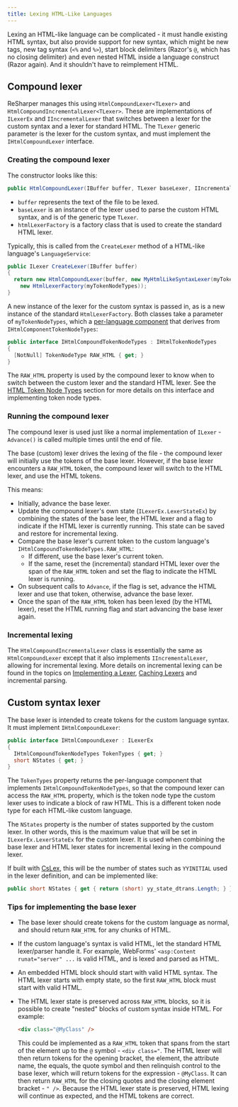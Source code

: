 ```yaml
---
title: Lexing HTML-Like Languages
---
```


Lexing an HTML-like language can be complicated - it must handle existing HTML syntax, but also provide support for new syntax, which might be new tags, new tag syntax (`<%` and `%>`), start block delimiters (Razor's `@`, which has no closing delimiter) and even nested HTML inside a language construct (Razor again). And it shouldn't have to reimplement HTML.

## Compound lexer

ReSharper manages this using `HtmlCompoundLexer<TLexer>` and `HtmlCompoundIncrementalLexer<TLexer>`. These are implementations of `ILexerEx` and `IIncrementalLexer` that switches between a lexer for the custom syntax and a lexer for standard HTML. The `TLexer` generic parameter is the lexer for the custom syntax, and must implement the `IHtmlCompoundLexer` interface.

### Creating the compound lexer

The constructor looks like this:

```csharp
public HtmlCompoundLexer(IBuffer buffer, TLexer baseLexer, IIncrementalLexerFactory htmlLexerFactory)
```

* `buffer` represents the text of the file to be lexed.
* `baseLexer` is an instance of the lexer used to parse the custom HTML syntax, and is of the generic type `TLexer`.
* `htmlLexerFactory` is a factory class that is used to create the standard HTML lexer.

Typically, this is called from the `CreateLexer` method of a HTML-like language's `LanguageService`:

```csharp
public ILexer CreateLexer(IBuffer buffer)
{
  return new HtmlCompoundLexer(buffer, new MyHtmlLikeSyntaxLexer(myTokenNodeTypes, buffer),
    new HtmlLexerFactory(myTokenNodeTypes));
}
```

A new instance of the lexer for the custom syntax is passed in, as is a new instance of the standard `HtmlLexerFactory`. Both classes take a parameter of `myTokenNodeTypes`, which a [per-language component](/CustomLanguages/Registration/PerLanguageComponents.md) that derives from `IHtmlComponentTokenNodeTypes`:

```csharp
public interface IHtmlCompoundTokenNodeTypes : IHtmlTokenNodeTypes
{
  [NotNull] TokenNodeType RAW_HTML { get; }
}
```

The `RAW_HTML` property is used by the compound lexer to know when to switch between the custom lexer and the standard HTML lexer. See the [HTML Token Node Types](HtmlTokenNodeTypes.md) section for more details on this interface and implementing token node types.

### Running the compound lexer

The compound lexer is used just like a normal implementation of `ILexer` - `Advance()` is called multiple times until the end of file.

The base (custom) lexer drives the lexing of the file - the compound lexer will initially use the tokens of the base lexer. However, if the base lexer encounters a `RAW_HTML` token, the compound lexer will switch to the HTML lexer, and use the HTML tokens.

This means:

* Initially, advance the base lexer.
* Update the compound lexer's own state (`ILexerEx.LexerStateEx`) by combining the states of the base leer, the HTML lexer and a flag to indicate if the HTML lexer is currently running. This state can be saved and restore for incremental lexing.
* Compare the base lexer's current token to the custom language's `IHtmlCompoundTokenNodeTypes.RAW_HTML`:
    * If different, use the base lexer's current token.
    * If the same, reset the (incremental) standard HTML lexer over the span of the `RAW_HTML` token and set the flag to indicate the HTML lexer is running.
* On subsequent calls to `Advance`, if the flag is set, advance the HTML lexer and use that token, otherwise, advance the base lexer.
* Once the span of the `RAW_HTML` token has been lexed (by the HTML lexer), reset the HTML running flag and start advancing the base lexer again.

### Incremental lexing

The `HtmlCompoundIncrementalLexer` class is essentially the same as `HtmlCompoundLexer` except that it also implements `IIncrementalLexer`, allowing for incremental lexing. More details on incremental lexing can be found in the topics on [Implementing a Lexer](/CustomLanguages/Parsing/Lexing/ImplementingLexers.md), [Caching Lexers](/CustomLanguages/Parsing/Lexing/CachingLexers.md) and incremental parsing.

## Custom syntax lexer

The base lexer is intended to create tokens for the custom language syntax. It must implement `IHtmlCompoundLexer`:

```csharp
public interface IHtmlCompoundLexer : ILexerEx
{
  IHtmlCompoundTokenNodeTypes TokenTypes { get; }
  short NStates { get; }
}
```

The `TokenTypes` property returns the per-language component that implements `IHtmlCompoundTokenNodeTypes`, so that the compound lexer can access the `RAW_HTML` property, which is the token node type the custom lexer uses to indicate a block of raw HTML. This is a different token node type for each HTML-like custom language.

The `NStates` property is the number of states supported by the custom lexer. In other words, this is the maximum value that will be set in `ILexerEx.LexerStateEx` for the custom lexer. It is used when combining the base lexer and HTML lexer states for incremental lexing in the compound lexer.

If built with [CsLex](/CustomLanguages/Parsing/Lexing/CsLex.md), this will be the number of states such as `YYINITIAL` used in the lexer definition, and can be implemented like:

```csharp
public short NStates { get { return (short) yy_state_dtrans.Length; } }
```

### Tips for implementing the base lexer

* The base lexer should create tokens for the custom language as normal, and should return `RAW_HTML` for any chunks of HTML.
* If the custom language's syntax is valid HTML, let the standard HTML lexer/parser handle it. For example, WebForms' `<asp:Content runat="server" ...` is valid HTML, and is lexed and parsed as HTML.
* An embedded HTML block should start with valid HTML syntax. The HTML lexer starts with empty state, so the first `RAW_HTML` block must start with valid HTML.
* The HTML lexer state is preserved across `RAW_HTML` blocks, so it is possible to create "nested" blocks of custom syntax inside HTML. For example:

    ```html
    <div class="@MyClass" />
    ```

    This could be implemented as a `RAW_HTML` token that spans from the start of the element up to the `@` symbol - `<div class="`. The HTML lexer will then return tokens for the opening bracket, the element, the attribute name, the equals, the quote symbol and then relinquish control to the base lexer, which will return tokens for the expression - `@MyClass`. It can then return `RAW_HTML` for the closing quotes and the closing element bracket - `" />`. Because the HTML lexer state is preserved, HTML lexing will continue as expected, and the HTML tokens are correct.
